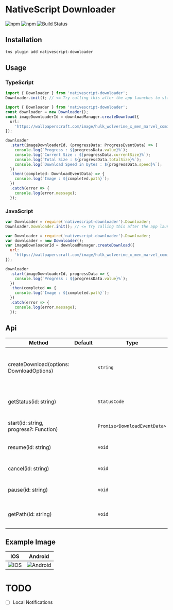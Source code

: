 # NativeScript Downloader

[![npm](https://img.shields.io/npm/v/nativescript-downloader.svg)](https://www.npmjs.com/package/nativescript-downloader)
[![npm](https://img.shields.io/npm/dt/nativescript-downloader.svg?label=npm%20downloads)](https://www.npmjs.com/package/nativescript-downloader)
[![Build Status](https://travis-ci.org/triniwiz/nativescript-downloader.svg?branch=master)](https://travis-ci.org/triniwiz/nativescript-downloader)

## Installation

```bash
tns plugin add nativescript-downloader
```

## Usage

### TypeScript

```ts
import { Downloader } from 'nativescript-downloader';
Downloader.init(); // <= Try calling this after the app launches to start the downloader service
```

```ts
import { Downloader } from 'nativescript-downloader';
const downloader = new Downloader();
const imageDownloaderId = downloadManager.createDownload({
  url:
    'https://wallpaperscraft.com/image/hulk_wolverine_x_men_marvel_comics_art_99032_3840x2400.jpg'
});

downloader
  .start(imageDownloaderId, (progressData: ProgressEventData) => {
    console.log(`Progress : ${progressData.value}%`);
    console.log(`Current Size : ${progressData.currentSize}%`);
    console.log(`Total Size : ${progressData.totalSize}%`);
    console.log(`Download Speed in bytes : ${progressData.speed}%`);
  })
  .then((completed: DownloadEventData) => {
    console.log(`Image : ${completed.path}`);
  })
  .catch(error => {
    console.log(error.message);
  });
```

### JavaScript

```js
var Downloader = require('nativescript-downloader').Downloader;
Downloader.Downloader.init(); // <= Try calling this after the app launches to start the downloader service
```

```js
var Downloader = require('nativescript-downloader').Downloader;
var downloader = new Downloader();
var imageDownloaderId = downloadManager.createDownload({
  url:
    'https://wallpaperscraft.com/image/hulk_wolverine_x_men_marvel_comics_art_99032_3840x2400.jpg'
});

downloader
  .start(imageDownloaderId, progressData => {
    console.log(`Progress : ${progressData.value}%`);
  })
  .then(completed => {
    console.log(`Image : ${completed.path}`);
  })
  .catch(error => {
    console.log(error.message);
  });
```

## Api

| Method                                   | Default | Type                         | Description                                           |
| ---------------------------------------- | ------- | ---------------------------- | ----------------------------------------------------- |
| createDownload(options: DownloadOptions) |         | `string`                     | Creates a download task it returns the id of the task |
| getStatus(id: string)                    |         | `StatusCode`                 | Gets the status of a download task.                   |
| start(id: string, progress?: Function)   |         | `Promise<DownloadEventData>` | Starts a download task.                               |  |
| resume(id: string)                       |         | `void`                       | Resumes a download task.                              |
| cancel(id: string)                       |         | `void`                       | Cancels a download task.                              |
| pause(id: string)                        |         | `void`                       | Pauses a download task.                               |
| getPath(id: string)                      |         | `void`                       | Return the path of a download task.                   |

## Example Image

| IOS                                     | Android                                     |
| --------------------------------------- | ------------------------------------------- |
| ![IOS](https://i.imgur.com/WQqhhXF.gif) | ![Android](https://i.imgur.com/fE9rBvl.gif) |

# TODO

* [ ] Local Notifications

